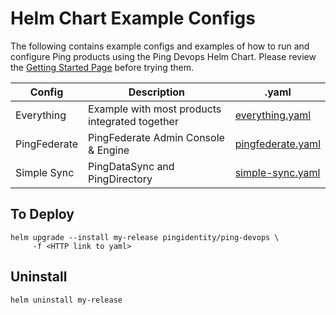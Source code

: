# Helm Chart Example Configs

The following contains example configs and examples of how to run and configure Ping products
using the Ping Devops Helm Chart. Please review the [Getting Started Page](../getting-started) before trying them.

| Config       | Description                                    | .yaml                                  |
| ------------ | ---------------------------------------------- | -------------------------------------- |
| Everything   | Example with most products integrated together | [everything.yaml](everything.yaml)     |
| PingFederate | PingFederate Admin Console & Engine            | [pingfederate.yaml](pingfederate.yaml) |
| Simple Sync  | PingDataSync and PingDirectory                 | [simple-sync.yaml](simple-sync.yaml)   |

## To Deploy

```shell
helm upgrade --install my-release pingidentity/ping-devops \
     -f <HTTP link to yaml>
```

## Uninstall

```shell
helm uninstall my-release
```
